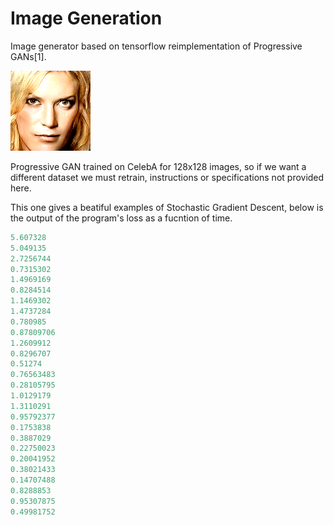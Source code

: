 # Image Generation

Image generator based on tensorflow reimplementation of Progressive GANs[1].

![results](results/animation.gif)

Progressive GAN trained on CelebA for 128x128 images, so if we want a different dataset we must retrain, instructions or specifications not provided here.

This one gives a beatiful examples of Stochastic Gradient Descent, below is the output of the program's loss as a fucntion of time.

~~~python
5.607328
5.049135
2.7256744
0.7315302
1.4969169
0.8284514
1.1469302
1.4737284
0.780985
0.87809706
1.2609912
0.8296707
0.51274
0.76563483
0.28105795
1.0129179
1.3110291
0.95792377
0.1753838
0.3887029
0.22750023
0.20041952
0.38021433
0.14707488
0.8288853
0.95307875
0.49981752
~~~
